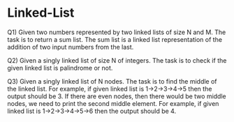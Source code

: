 # Linked-List


Q1)  Given two numbers represented by two linked lists of size N and M. The task is to return a sum list. The sum list is a linked list representation of the addition of two input numbers from the last.


Q2) Given a singly linked list of size N of integers. The task is to check if the given linked list is palindrome or not.

Q3)  Given a singly linked list of N nodes. The task is to find the middle of the linked list. For example, if given linked list is 1->2->3->4->5 then the output should be 3. If there are even nodes, then there would be two middle nodes, we need to print the second middle element. For example, if given linked list is 1->2->3->4->5->6 then the output should be 4.

